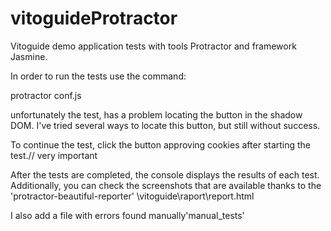 # vitoguideProtractor
Vitoguide demo application tests with tools Protractor and framework Jasmine.

In order to run the tests use the command: 
 
 protractor conf.js
 
 unfortunately the test, has a problem locating the button in the shadow DOM. 
 I've tried several ways to locate this button, but still without success.
 
 To continue the test, click the button approving cookies after starting the test.// very important
 
 After the tests are completed, the console displays the results of each test. 
 Additionally, you can check the screenshots that are available thanks to the 'protractor-beautiful-reporter'
\vitoguide\raport\report.html


I also add a file with errors found manually'manual_tests'
